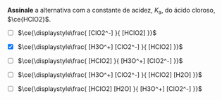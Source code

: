 **Assinale** a alternativa com a constante de acidez, $K_\mathrm{a}$, do ácido cloroso, $\ce{HClO2}$.

- [ ] $\ce{\displaystyle\frac{ [ClO2^-] }{ [HClO2] }}$
- [x] $\ce{\displaystyle\frac{ [H3O^+] [ClO2^-] }{ [HClO2] }}$
- [ ] $\ce{\displaystyle\frac{ [HClO2] }{ [H3O^+] [ClO2^-] }}$
- [ ] $\ce{\displaystyle\frac{ [H3O^+] [ClO2^-] }{ [HClO2] [H2O] }}$
- [ ] $\ce{\displaystyle\frac{ [HClO2] [H2O] }{ [H3O^+] [ClO2^-] }}$

